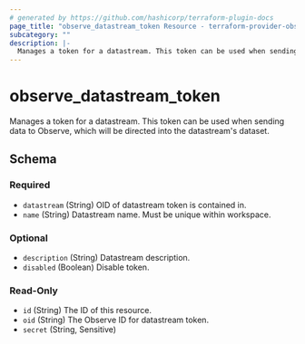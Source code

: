 ```yaml
---
# generated by https://github.com/hashicorp/terraform-plugin-docs
page_title: "observe_datastream_token Resource - terraform-provider-observe"
subcategory: ""
description: |-
  Manages a token for a datastream. This token can be used when sending data to Observe, which will be directed into the datastream's dataset.
---
```

# observe_datastream_token

Manages a token for a datastream. This token can be used when sending data to Observe, which will be directed into the datastream's dataset.

<!-- schema generated by tfplugindocs -->
## Schema

### Required

- `datastream` (String) OID of datastream token is contained in.
- `name` (String) Datastream name. Must be unique within workspace.

### Optional

- `description` (String) Datastream description.
- `disabled` (Boolean) Disable token.

### Read-Only

- `id` (String) The ID of this resource.
- `oid` (String) The Observe ID for datastream token.
- `secret` (String, Sensitive)

